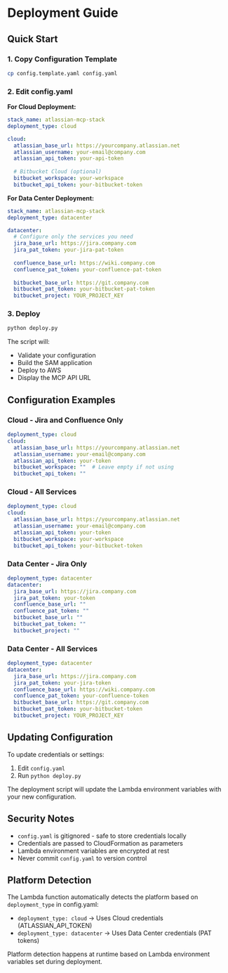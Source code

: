 # Deployment Guide

## Quick Start

### 1. Copy Configuration Template

```bash
cp config.template.yaml config.yaml
```

### 2. Edit config.yaml

**For Cloud Deployment:**
```yaml
stack_name: atlassian-mcp-stack
deployment_type: cloud

cloud:
  atlassian_base_url: https://yourcompany.atlassian.net
  atlassian_username: your-email@company.com
  atlassian_api_token: your-api-token
  
  # Bitbucket Cloud (optional)
  bitbucket_workspace: your-workspace
  bitbucket_api_token: your-bitbucket-token
```

**For Data Center Deployment:**
```yaml
stack_name: atlassian-mcp-stack
deployment_type: datacenter

datacenter:
  # Configure only the services you need
  jira_base_url: https://jira.company.com
  jira_pat_token: your-jira-pat-token
  
  confluence_base_url: https://wiki.company.com
  confluence_pat_token: your-confluence-pat-token
  
  bitbucket_base_url: https://git.company.com
  bitbucket_pat_token: your-bitbucket-pat-token
  bitbucket_project: YOUR_PROJECT_KEY
```

### 3. Deploy

```bash
python deploy.py
```

The script will:
- Validate your configuration
- Build the SAM application
- Deploy to AWS
- Display the MCP API URL

## Configuration Examples

### Cloud - Jira and Confluence Only
```yaml
deployment_type: cloud
cloud:
  atlassian_base_url: https://yourcompany.atlassian.net
  atlassian_username: your-email@company.com
  atlassian_api_token: your-token
  bitbucket_workspace: ""  # Leave empty if not using
  bitbucket_api_token: ""
```

### Cloud - All Services
```yaml
deployment_type: cloud
cloud:
  atlassian_base_url: https://yourcompany.atlassian.net
  atlassian_username: your-email@company.com
  atlassian_api_token: your-token
  bitbucket_workspace: your-workspace
  bitbucket_api_token: your-bitbucket-token
```

### Data Center - Jira Only
```yaml
deployment_type: datacenter
datacenter:
  jira_base_url: https://jira.company.com
  jira_pat_token: your-token
  confluence_base_url: ""
  confluence_pat_token: ""
  bitbucket_base_url: ""
  bitbucket_pat_token: ""
  bitbucket_project: ""
```

### Data Center - All Services
```yaml
deployment_type: datacenter
datacenter:
  jira_base_url: https://jira.company.com
  jira_pat_token: your-jira-token
  confluence_base_url: https://wiki.company.com
  confluence_pat_token: your-confluence-token
  bitbucket_base_url: https://git.company.com
  bitbucket_pat_token: your-bitbucket-token
  bitbucket_project: YOUR_PROJECT_KEY
```

## Updating Configuration

To update credentials or settings:

1. Edit `config.yaml`
2. Run `python deploy.py`

The deployment script will update the Lambda environment variables with your new configuration.

## Security Notes

- `config.yaml` is gitignored - safe to store credentials locally
- Credentials are passed to CloudFormation as parameters
- Lambda environment variables are encrypted at rest
- Never commit `config.yaml` to version control

## Platform Detection

The Lambda function automatically detects the platform based on `deployment_type` in config.yaml:
- `deployment_type: cloud` → Uses Cloud credentials (ATLASSIAN_API_TOKEN)
- `deployment_type: datacenter` → Uses Data Center credentials (PAT tokens)

Platform detection happens at runtime based on Lambda environment variables set during deployment.
